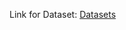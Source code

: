 Link for Dataset:
[Datasets](https://drive.google.com/drive/folders/1Ej0n0Me6-Sa6ZPDQqK7ZaSyojbw_Wt1O?usp=drive_link)
